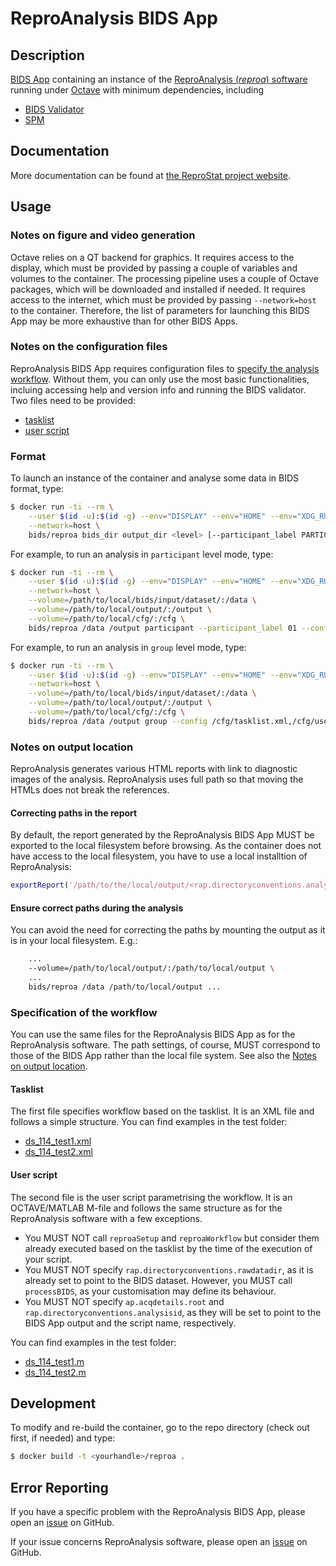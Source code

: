 # ReproAnalysis BIDS App


## Description

[BIDS App](http://bids-apps.neuroimaging.io) containing an instance of the [ReproAnalysis (_reproa_) software](http://github.com/reprostat/reproanalysis) running under [Octave](https://octave.org) with minimum dependencies, including
- [BIDS Validator](https://github.com/bids-standard/bids-validator)
- [SPM](http://www.fil.ion.ucl.ac.uk/spm)


## Documentation

More documentation can be found at [the ReproStat project website](http://github.com/reprostat).


## Usage

### Notes on figure and video generation
Octave relies on a QT backend for graphics. It requires access to the display, which must be provided by passing a couple of variables and volumes to the container. The processing pipeline uses a couple of Octave packages, which will be downloaded and installed if needed. It requires access to the internet, which must be provided by passing `--network=host` to the container. Therefore, the list of parameters for launching this BIDS App may be more exhaustive than for other BIDS Apps.

### Notes on the configuration files
ReproAnalysis BIDS App requires configuration files to [specify the analysis workflow](#specification-of-the-workflow). Without them, you can only use the most basic functionalities, incluing accessing help and version info and running the BIDS validator.
Two files need to be provided:
- [tasklist](#tasklist)
- [user script](#user-script)

### Format
To launch an instance of the container and analyse some data in BIDS format, type:

```bash
$ docker run -ti --rm \
	--user $(id -u):$(id -g) --env="DISPLAY" --env="HOME" --env="XDG_RUNTIME_DIR" --volume="$HOME:$HOME:rw" --volume="/dev:/dev:ro" --volume="${XDG_RUNTIME_DIR}:${XDG_RUNTIME_DIR}:rw" \
	--network=host \
	bids/reproa bids_dir output_dir <level> [--participant_label PARTICIPANT_LABEL[,PARTICIPANT_LABEL ...]] --config TASKLIST,USERSCRIPT[--skip_bids_validator]
```

For example, to run an analysis in ```participant``` level mode, type:

```bash
$ docker run -ti --rm \
	--user $(id -u):$(id -g) --env="DISPLAY" --env="HOME" --env="XDG_RUNTIME_DIR" --volume="$HOME:$HOME:rw" --volume="/dev:/dev:ro" --volume="${XDG_RUNTIME_DIR}:${XDG_RUNTIME_DIR}:rw" \
	--network=host \
  	--volume=/path/to/local/bids/input/dataset/:/data \
  	--volume=/path/to/local/output/:/output \
	--volume=/path/to/local/cfg/:/cfg \
  	bids/reproa /data /output participant --participant_label 01 --config /cfg/tasklist.xml,/cfg/userscript.m
```

For example, to run an analysis in ```group``` level mode, type:

```bash
$ docker run -ti --rm \
	--user $(id -u):$(id -g) --env="DISPLAY" --env="HOME" --env="XDG_RUNTIME_DIR" --volume="$HOME:$HOME:rw" --volume="/dev:/dev:ro" --volume="${XDG_RUNTIME_DIR}:${XDG_RUNTIME_DIR}:rw" \
	--network=host \
	--volume=/path/to/local/bids/input/dataset/:/data \
	--volume=/path/to/local/output/:/output \
	--volume=/path/to/local/cfg/:/cfg \
	bids/reproa /data /output group --config /cfg/tasklist.xml,/cfg/userscript.m
```

### Notes on output location
ReproAnalysis generates various HTML reports with link to diagnostic images of the analysis. ReproAnalysis uses full path so that moving the HTMLs does not break the references. 

#### Correcting paths in the report
By default, the report generated by the ReproAnalysis BIDS App MUST be exported to the local filesystem before browsing. As the container does not have access to the local filesystem, you have to use a local installtion of ReproAnalysis:
```matlab
exportReport('/path/to/the/local/output/<rap.directoryconventions.analysisid>','/new/path/to/the/exported/report')
```

#### Ensure correct paths during the analysis
You can avoid the need for correcting the paths by mounting the output as it is in your local filesystem. E.g.:
```bash
	...
	--volume=/path/to/local/output/:/path/to/local/output \
	...
	bids/reproa /data /path/to/local/output ...
```

### Specification of the workflow
You can use the same files for the ReproAnalysis BIDS App as for the ReproAnalysis software. The path settings, of course, MUST correspond to those of the BIDS App rather than the local file system. See also the [Notes on output location](#notes-on-output-location).

#### Tasklist
The first file specifies workflow based on the tasklist. It is an XML file and follows a simple structure. You can find examples in the test folder:
- [ds_114_test1.xml](tests/ds114_test1.xml)
- [ds_114_test2.xml](tests/ds114_test2.xml)

#### User script
The second file is the user script parametrising the workflow. It is an OCTAVE/MATLAB M-file and follows the same structure as for the ReproAnalysis software with a few exceptions. 
- You MUST NOT call `reproaSetup` and `reproaWorkflow` but consider them already executed based on the tasklist by the time of the execution of your script.
- You MUST NOT specify `rap.directoryconventions.rawdatadir`, as it is already set to point to the BIDS dataset. However, you MUST call `processBIDS`, as your customisation may define its behaviour.
- You MUST NOT specify `ap.acqdetails.root` and `rap.directoryconventions.analysisid`, as they will be set to point to the BIDS App output and the script name, respectively.

You can find examples in the test folder:
- [ds_114_test1.m](tests/ds114_test1.m)
- [ds_114_test2.m](tests/ds114_test2.m)


## Development
To modify and re-build the container, go to the repo directory (check out first, if needed) and type:

```bash
$ docker build -t <yourhandle>/reproa .
```


## Error Reporting

If you have a specific problem with the ReproAnalysis BIDS App, please open an [issue](https://github.com/reprostat/reproa/issues) on GitHub.

If your issue concerns ReproAnalysis software, please open an [issue](https://github.com/reprostat/reproanalysis/issues) on GitHub.
